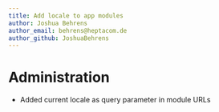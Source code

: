 ```yaml
---
title: Add locale to app modules
author: Joshua Behrens
author_email: behrens@heptacom.de 
author_github: JoshuaBehrens
---
```

# Administration
* Added current locale as query parameter in module URLs
